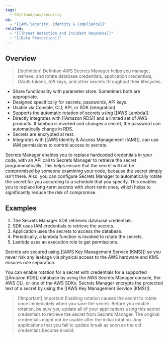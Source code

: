 ```yaml
---
tags:
  - CS/cloud/aws/security
up:
  - "[[AWS Security, Identity & Compliance]]"
related:
  - "[[Threat Detection and Incident Response]]"
  - "[[Data Protection]]"
---
```

## Overview

>[!definition] Defintion
>AWS Secrets Manager helps you manage, retrieve, and rotate database credentials, application credentials, OAuth tokens, API keys, and other secrets throughout their lifecycles.

- Share functionality with parameter store. Sometimes both are appropriate.
- Designed specifically for secrets, passwords, API keys.
- Usable via Console, CLI, API, or SDK (integration)
- Supports the automatic rotation of secrets using [[AWS Lambda]].
- Directly integrates with [[Amazon RDS]] and a limited set of AWS products. If lambda is invoked and changes a secret, the password can automatically change in RDS.
- Secrets are encrypted at rest.
- Integrates with [[AWS Identity & Access Management (IAM)]], can use IAM permissions to control access to secrets. 

Secrets Manager enables you to replace hardcoded credentials in your code, with an API call to Secrets Manager to retrieve the secret programmatically. This helps ensure that the secret will not be compromised by someone examining your code, because the secret simply isn’t there. Also, you can configure Secrets Manager to automatically rotate the secret for you according to a schedule that you specify. This enables you to replace long-term secrets with short-term ones, which helps to significantly reduce the risk of compromise.

## Examples

1.  The Secrets Manager SDK retrieves database credentials.
2.  SDK uses IAM credentials to retrieve the secrets.
3.  Application uses the secrets to access the database.
4.  Periodically, a lambda function is invoked to rotate the secrets.
5.  Lambda uses an execution role to get permissions.

Secrets are secured using [[AWS Key Management Service (KMS)]] so you never risk any leakage via physical access to the AWS hardware and KMS ensures role separation.

You can enable rotation for a secret with credentials for a supported [[Amazon RDS]] database by using the AWS Secrets Manager console, the AWS CLI, or one of the AWS SDKs. Secrets Manager encrypts the protected text of a secret by using the [[AWS Key Management Service (KMS)]].

> [!Important] Important
> Enabling rotation causes the secret to rotate once immediately when you save the secret. Before you enable rotation, be sure you update all of your applications using this secret credentials to retrieve the secret from Secrets Manager. The original credentials might not be usable after the initial rotation. Any applications that you fail to update break as soon as the old credentials become invalid.

